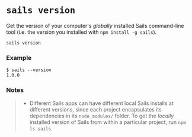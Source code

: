 # `sails version`

Get the version of your computer's _globally_ installed Sails command-line tool (i.e. the version you installed with `npm install -g sails`).

```usage
sails version
```

### Example

```text
$ sails --version
1.0.0
```

### Notes
> + Different Sails apps can have different local Sails installs at different versions, since each project encapsulates its dependencies in its `node_modules/` folder.  To get the _locally_ installed version of Sails from within a particular project, run `npm ls sails`.



<docmeta name="displayName" value="sails version">
<docmeta name="pageType" value="command">

